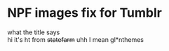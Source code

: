 # NPF images fix for Tumblr
what the title says  
hi it's ht from ~~statefarm~~ uhh I mean gl*nthemes
